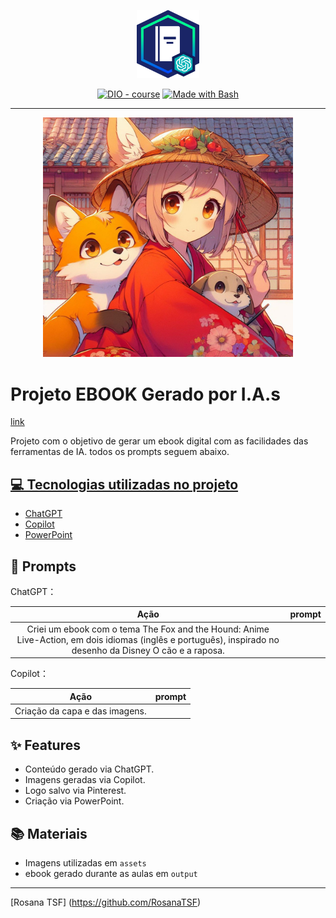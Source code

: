 <p align="center">
    <img width="100" src=".github/assets/logo.jpg">
</p>


<p align="center">
<a href="https://dio.me/"><img src="https://img.shields.io/badge/DIO-Course-28DA77?logo=youtube" alt="DIO - course"></a>
<a href="https://www.gnu.org/software/bash/" title="Go to Bash homepage"><img src="https://img.shields.io/badge/Prompt-Project-blue?logo=gnu-bash&amp;logoColor=white" alt="Made with Bash"></a></p>

-------


<p align="center">
<img 
    src="./assets/capa.jpg"
    width="400"  
/>
</p>

# Projeto EBOOK Gerado por I.A.s

[link](https://www.linkedin.com/posts/rosanatsf_ebook-author-rosanatsf-activity-7189332893486223361-kZ1C?utm_source=share&utm_medium=member_desktop)

Projeto com o objetivo de gerar um ebook digital com as facilidades das ferramentas de IA. todos os prompts
seguem abaixo.

<a href="file:///C:/Users/rosan/OneDrive/%C3%81rea%20de%20Trabalho/Ebook.pdf"> 

## 💻 Tecnologias utilizadas no projeto

- [ChatGPT](https://chat.openai.com/) 
- [Copilot](https://www.microsoft.com/app/)
- [PowerPoint](https://www.microsoft.com/en/microsoft-365/powerpoint)

## 🧠 Prompts


ChatGPT：

|   Ação   | prompt                                                                                                                                                                                                                                                                         |
| :------: | ------------------------------------------------------------------------------------------------------------------------------------------------------------------------------------------------------------------------------------------------------------------------------ |
Criei um ebook com o tema The Fox and the Hound: Anime Live-Action, em dois idiomas (inglês e português), inspirado no desenho da Disney O cão e a raposa.                                               |

Copilot：

|  Ação  | prompt                                                                                 |
| :----: | -------------------------------------------------------------------------------------- |
| Criação da capa e das imagens. |

## ✨ Features

- Conteúdo gerado via ChatGPT.
- Imagens geradas via Copilot.
- Logo salvo via Pinterest.
- Criação via PowerPoint. 

## 📚 Materiais

- Imagens utilizadas em `assets`
- ebook gerado durante as aulas em `output`

---
[Rosana TSF] (https://github.com/RosanaTSF)
